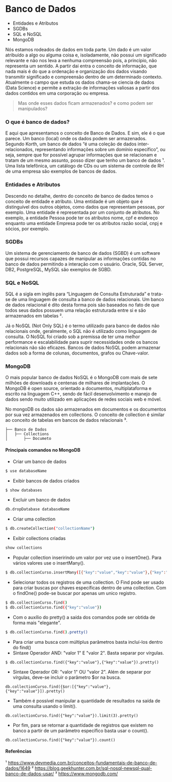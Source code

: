 # Banco de Dados

  - Entidades e Atributos
  - SGDBs
  - SQL e NoSQL
  - MongoDB

Nós estamos rodeados de dados em toda parte. Um dado é um valor atribuído a algo ou alguma coisa e, isoladamente, não possui um significado relevante e não nos leva a nenhuma compreensão pois, a princípio, não representa um sentido. A partir dai entra o conceito de informação, que nada mais é do que a ordenação e organização dos dados visando transmitir significado e compreensão dentro de um determinado contexto. Atualmente o campo que estuda os dados chama-se ciencia de dados (Data Science) e permite a extração de informações valiosas a partir dos dados contidos em uma corporação ou empresa.

> Mas onde esses dados ficam armazenados? e como podem ser manipulados?

### O que é banco de dados?

E aqui que apresentamos o conceito de Banco de Dados. E sim, ele é o que parece. Um banco (local) onde os dados podem ser armazenados. Segundo Korth, um banco de dados “é uma coleção de dados inter-relacionados, representando informações sobre um domínio específico”, ou seja, sempre que for possível agrupar informações que se relacionam e tratam de um mesmo assunto, posso dizer que tenho um banco de dados ¹. Uma lista telefônica, um catálogo de CDs ou um sistema de controle de RH de uma empresa são exemplos de bancos de dados.

### Entidades e Atributos

Descendo no detalhe, dentro do conceito de banco de dados temos o conceito de entidade e atributo. Uma entidade é um objeto que é distinguível dos outros objetos, como dados que representam pessoas, por exemplo. Uma entidade é representada por um conjunto de atributos. No exemplo, a entidade Pessoa pode ter os atributos nome, cpf e endereço enquanto uma entidade Empresa pode ter os atributos razão social, cnpj e sócios, por exemplo. 

### SGDBs

Um sistema de gerenciamento de banco de dados (SGBD) é um software que possui recursos capazes de manipular as informações contidas no banco de dados permitindo a interação com o usuário. Oracle, SQL Server, DB2, PostgreSQL, MySQL são exemplos de SGBD.

### SQL e NoSQL

SQL é a sigla em inglês para “Linguagem de Consulta Estruturada” e trata-se de uma linguagem de consulta a banco de dados relacionais. Um banco de dados relacional é dito desta forma pois são baseados no fato de que todos seus dados possuem uma relação estruturada entre si e são armazenados em tabelas ². 

Já o NoSQL (Not Only SQL) é o termo utilizado para banco de dados não relacionais onde, geralmente, o SQL não é utilizado como linguagem de consulta. O NoSQL foi criado sob a premissa de ter uma melhor performance e escalabilidade para suprir necessidades onde os bancos relacionais não são eficazes. Bancos de dados NoSQL podem armazenar dados sob a forma de colunas, documentos, grafos ou Chave-valor.

### MongoDB

O mais popular banco de dados NoSQL é o MongoDB com mais de sete milhões de downloads e centenas de milhares de implantações. O MongoDB é open source, orientado a documentos, multiplataforma e escrito na linguagem C++, sendo de fácil desenvolvimento e manejo de dados sendo muito utilizado em aplicações de redes sociais web e móvel.
 
No mongoDB os dados são armazenados em documentos e os documentos por sua vez armazenados em collections. O conceito de collection é similar ao conceito de tabelas em bancos de dados relacionais ³.
```
├── Banco de Dados
│   ├── Collections
│       ├── Documeto
```

#### Principais comandos no MongoDB

* Criar um banco de dados

```sh
$ use databaseName
```

* Exibir bancos de dados criados
```sh
$ show databases
```
* Excluir um banco de dados
```sh
db.dropDatabase databaseName
```
* Criar uma collection
```sh
$ db.createCollection("collectionName")
```
* Exibir collections criadas
```sh
show collections
```
* Popular collection inseririndo um valor por vez use o insertOne(). Para vários valores use o insertMany().
```sh
$ db.collectionCurso.insertMany([{"key":"value","key":"value"},{"key":"value","key":"value"}])
```
* Selecionar todos os registros de uma collection. O Find pode ser usado para criar buscas por chaves específicas dentro de uma collection. Com o findOne() pode-se buscar por apenas um unico registro.

```sh
$ db.collectionCurso.find()
$ db.collectionCurso.find({"key":"value"})
```
* Com o auxílio do pretty() a saída dos comandos pode ser obtida de forma mais "elegante".

```sh
$ db.collectionCurso.find().pretty()
```
* Para criar uma busca com múltiplus parâmetros basta incluí-los dentro do find()
* Sintaxe Operador AND: "valor 1" E "valor 2". Basta separar por vírgulas.
```
$ db.collectionCurso.find({"key":"value"},{"key":"value"}).pretty()
```
* Sintaxe Operador OR: "valor 1" OU "valor 2". Além de separar por vírgulas, deve-se incluir o parâmetro $or na busca.

```
db.collectionCurso.find({$or:[{"key":"value"}, {"key":"value"}]).pretty()
```

* Também é possível manipular a quantidade de resultados na saída de uma consulta usando o limit().
```
db.collectionCurso.find({"key":"value"}).limit(3).pretty()
```
* Por fim, para se retornar a quantidade de registros que existem no banco a partir de um parâmetro específico basta usar o count().
```
db.collectionCurso.find({"key":"value"}).count()
```

#### Referências

¹ https://www.devmedia.com.br/conceitos-fundamentais-de-banco-de-dados/1649
² https://blog.geekhunter.com.br/sql-nosql-newsql-qual-banco-de-dados-usar/
³ https://www.mongodb.com/

